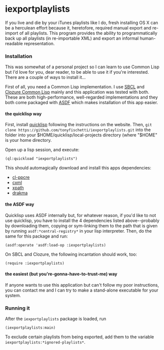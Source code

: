 iexportplaylists
===

If you live and die by your iTunes playlists
like I do, fresh installing OS X can be a
herculean effort because it, heretofore, required
manual export and re-import of all playlists. This
program provides the ability to programmatically
back up all playlists (in re-importable XML) and
export an informal human-readable representation.


### Installation
This was somewhat of a personal project so I can learn
to use Common Lisp but I'd love for you, dear reader,
to be able to use it if you're interested. There are
a couple of ways to install it...

First of all, you need a Common Lisp implementation.
I use [SBCL](http://www.sbcl.org) and
[Clozure Common Lisp](http://ccl.clozure.com) mainly
and this application was tested with both. These are both
high-performance, well-regarded implementations and they
both come packaged with [ASDF](https://common-lisp.net/project/asdf/)
which makes installation of this app easier.

#### the quicklisp way
First, install [quicklisp](https://www.quicklisp.org/beta/) following
the instructions on the website. Then,
`git clone https://github.com/tonyfischetti/iexportplaylists.git`
into the folder into your $HOME/quicklisp/local-projects directory
(where "$HOME" is your home directory.

Open up a lisp session, and execute:

```
(ql:quickload "iexportplaylists")
```

This should automagically download and install this apps dependencies:
- [cl-ppcre](http://weitz.de/cl-ppcre/)
- [cxml](https://common-lisp.net/project/cxml/)
- [xpath](https://common-lisp.net/project/plexippus-xpath/examples.html)
- [drakma](http://weitz.de/drakma/)


#### the ASDF way
Quicklisp uses ASDF internally but, for whatever reason, if you'd
like to not use quicklisp, you have to install the 4 dependencies listed
above--probably by downloading them, copying or sym-linking them to
the path that is given by running `asdf:*central-registry*` in your
lisp interpreter. Then, do the same for this package and run:

```
(asdf:operate 'asdf:load-op :iexportplaylists)
```

On SBCL and Clozure, the following incantation should work, too:

```
(require :iexportplaylists)
```


#### the easiest (but you're-gonna-have-to-trust-me) way
If anyone wants to use this application but can't follow my poor
instructions, you can contact me and I can try to make a
stand-alone executable for your system.


### Running it
After the `iexportplaylists` package is loaded, run

```
(iexportplaylists:main)
```

To exclude certain playlists from being exported, add them to
the variable `iexportplaylists:*ignored-playlists*`.
